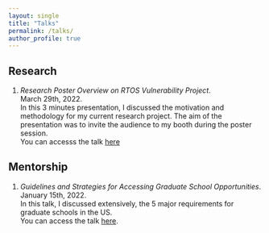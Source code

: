 ```yaml
---
layout: single
title: "Talks"
permalink: /talks/
author_profile: true
---
```


## Research

1. *Research Poster Overview on RTOS Vulnerability Project*.  
March 29th, 2022.  
In this 3 minutes presentation, I discussed the motivation and methodology for my current research project. The aim of the presentation was to invite the audience to my booth during the poster session.  
You can accesss the talk [here](https://youtu.be/iRXlNSyAfyI)

## Mentorship

1. *Guidelines and Strategies for Accessing Graduate School Opportunities*.  
January 15th, 2022.  
In this talk, I discussed extensively, the 5 major requirements for graduate schools in the US.  
You can access the talk [here](https://youtu.be/YuhuBmMHf6k).
 
 
 
